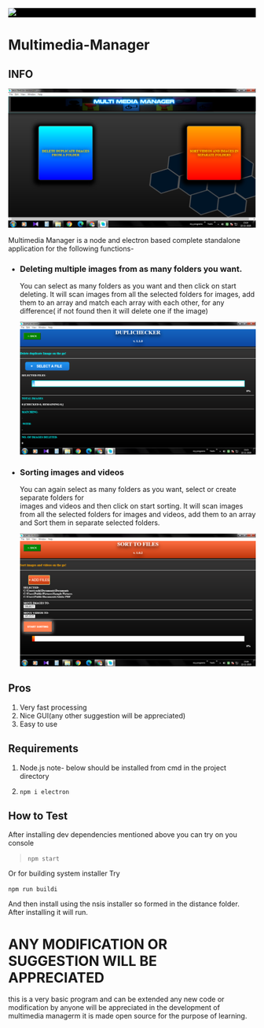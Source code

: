 <div style="background-color:black">
<img src=/src/icon.ico stye="background-color:black">
</div>

# Multimedia-Manager

## INFO

![Screenshot-HomePage](/screenshots/multiManaScreen.png?raw=true)

Multimedia Manager is a node and electron based complete standalone application for the following functions-

* ### Deleting multiple images from as many folders you want.

    You can select as many folders as you want and then click on start deleting. It will scan 
    images from all the selected folders for images, add them to an array and match each array 
    with each other, for any difference( if not found then it will delete one if the image)
      
    ![Screenshot-HomePage](/screenshots/multiManaScreen2.png?raw=true)
* ### Sorting images and videos

    You can again select as many folders as you want, select or create separate folders for  
    images and videos and then click on start sorting. It will 
    scan images from all the selected folders for images and videos, add them to an array and
    Sort them in separate selected folders.
      
    ![Screenshot-HomePage](/screenshots/multiManaScreen3.png?raw=true)
## Pros
1. Very fast processing
2. Nice GUI(any other suggestion will be appreciated)
3. Easy to use
## Requirements
1. Node.js
note- below should be installed from cmd in the project directory

2. `npm i electron`

## How to Test

After installing dev dependencies mentioned above you can try on you console

>`npm start`

Or for building  system installer
Try 

`npm run buildi`

And then install using the nsis installer so formed in the distance folder. After installing it will run.
# ANY MODIFICATION OR SUGGESTION WILL BE APPRECIATED
this is a very basic program and can be extended  any new code or modification by anyone will be appreciated in the development of multimedia managerm it is made open source for the purpose of learning.

